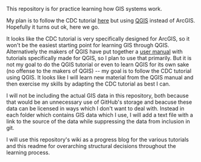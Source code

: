 This repository is for practice learning how GIS systems work.

My plan is to follow the CDC tutorial [here](https://www.cdc.gov/dhdsp/maps/gisx/training/index.html) but using [QGIS](https://www.qgis.org/en/site/) instead of ArcGIS. Hopefully it turns out ok, here we go.

It looks like the CDC tutorial is very specifically designed for ArcGIS, so it won't be the easiest starting point for learning GIS through QGIS. Alternatively the makers of QGIS have put together a [user manual](https://docs.qgis.org/3.10/en/docs/user_manual/index.html) with tutorials specifically made for QGIS, so I plan to use that primarily. But it is not my goal to do the QGIS tutorial or even to learn QGIS for its own sake (no offense to the makers of QGIS) -- my goal is to follow the CDC tutorial using QGIS. It looks like I will learn new material from the QGIS manual and then exercise my skills by adapting the CDC tutorial as best I can.

I will not be including the actual GIS data in this repository, both because that would be an unnecessary use of GitHub's storage and beacuse these data can be licensed in ways which I don't want to deal with. Instead in each folder which contains GIS data which I use, I will add a text file with a link to the source of the data while suppressing the data from inclusion in git.

I will use this repository's wiki as a progress blog for the various tutorials and this readme for overarching structural decisions throughout the learning process.
